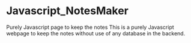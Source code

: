 # Javascript_NotesMaker
Purely Javascript page to keep the notes
This is a purely Javascript webpage to keep the notes without use of any database in the backend.

